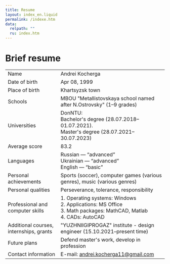 ```yaml
---
title: Resume
layout: index_en.liquid
permalink: /indexe.htm
data:
  relpath: ""
  ru: index.htm
---
```

# Brief resume

<table id="resume">
<tr>
  <td>Name</td>
  <td>Andrei Kocherga</td>
</tr>
</tr>
<tr>
  <td>Date of birth</td>
  <td>Apr 08, 1999</td>
</tr>
<tr>
  <td>Place of birth</td>
  <td>Khartsyzsk town</td>
</tr>
<tr>
  <td>Schools</td>
  <td>MBOU "Metallistovskaya school named after N.Ostrovsky" (1–9 grades)</td>
</tr>
<tr>
  <td>Universities</td>
  <td>DonNTU:
  <br>Bachelor's degree (28.07.2018–01.07.2021).
  <br>Master's degree (28.07.2021–30.07.2023)</td>
</tr>
<tr>
  <td>Average score</td>
  <td>83.2</td>
</tr>
<tr>
  <td>Languages</td>
  <td>Russian — <q>advanced</q>
  <br>Ukrainian — <q>advanced</q>
  <br>English — <q>basic</q></td>
</tr>
<tr>
  <td>Personal achievements</td>
  <td>Sports (soccer), computer games (various genres), music (various genres)</td>
</tr>
<tr>
  <td>Personal qualities</td>
  <td>Perseverance, tolerance, responsibility</td>
</tr>
<tr>
  <td>Professional and computer skills</td>
  <td>1. Operating systems: Windows
  <br>2. Applications: MS Office
  <br>3. Math packages: MathCAD, Matlab
  <br>4. CADs: AutoCAD</td>
</tr>
<tr>
  <td>Additional courses, internships, grants</td>
  <td>"YUZHNIIGIPROGAZ" institute - design engineer (15.10.2021–present time)</td>
</tr>
<tr>
  <td>Future plans</td>
  <td>Defend master's work, develop in profession</td>
</tr>
<tr>
  <td>Contact information</td>
  <td>E-mail: <a href="mailto:andrei.kocherga11@gmail.com">andrei.kocherga11@gmail.com</a></td>
</tr>
</table>
